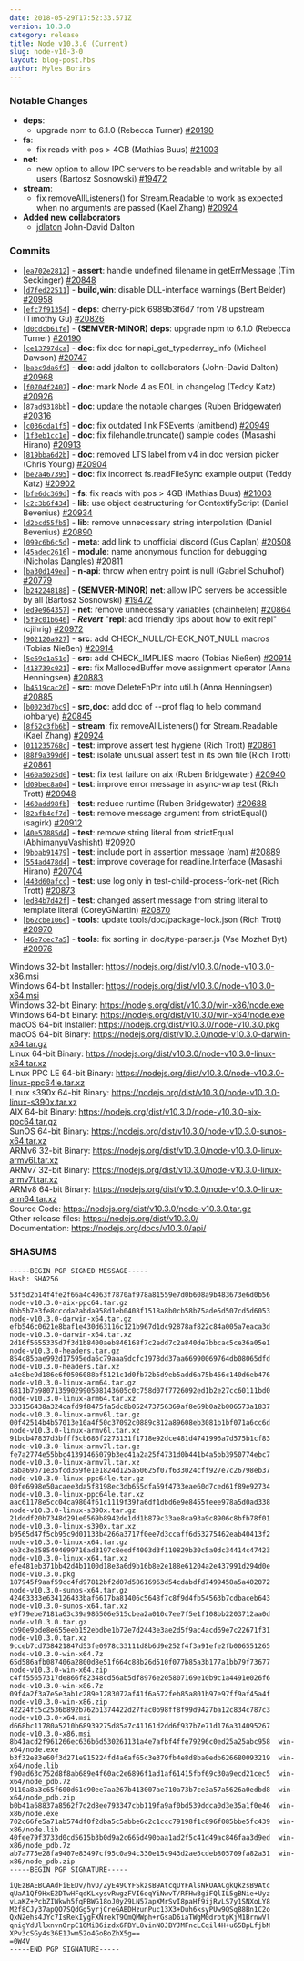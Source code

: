 ```yaml
---
date: 2018-05-29T17:52:33.571Z
version: 10.3.0
category: release
title: Node v10.3.0 (Current)
slug: node-v10-3-0
layout: blog-post.hbs
author: Myles Borins
---
```


### Notable Changes

* **deps**:
  - upgrade npm to 6.1.0 (Rebecca Turner) [#20190](https://github.com/nodejs/node/pull/20190)
* **fs**:
  - fix reads with pos \> 4GB (Mathias Buus) [#21003](https://github.com/nodejs/node/pull/21003)
* **net**:
  - new option to allow IPC servers to be readable and writable by all users (Bartosz Sosnowski) [#19472](https://github.com/nodejs/node/pull/19472)
* **stream**:
  - fix removeAllListeners() for Stream.Readable to work as expected when no arguments are passed (Kael Zhang) [#20924](https://github.com/nodejs/node/pull/20924)
* **Added new collaborators**
  - [jdlaton](https://github.com/jdalton) John-David Dalton

### Commits

* [[`ea702e2812`](https://github.com/nodejs/node/commit/ea702e2812)] - **assert**: handle undefined filename in getErrMessage (Tim Seckinger) [#20848](https://github.com/nodejs/node/pull/20848)
* [[`d7fed22511`](https://github.com/nodejs/node/commit/d7fed22511)] - **build,win**: disable DLL-interface warnings (Bert Belder) [#20958](https://github.com/nodejs/node/pull/20958)
* [[`efc7f91354`](https://github.com/nodejs/node/commit/efc7f91354)] - **deps**: cherry-pick 6989b3f6d7 from V8 upstream (Timothy Gu) [#20826](https://github.com/nodejs/node/pull/20826)
* [[`d0cdcb61fe`](https://github.com/nodejs/node/commit/d0cdcb61fe)] - **(SEMVER-MINOR)** **deps**: upgrade npm to 6.1.0 (Rebecca Turner) [#20190](https://github.com/nodejs/node/pull/20190)
* [[`ce13797dca`](https://github.com/nodejs/node/commit/ce13797dca)] - **doc**: fix doc for napi\_get\_typedarray\_info (Michael Dawson) [#20747](https://github.com/nodejs/node/pull/20747)
* [[`babc9da6f9`](https://github.com/nodejs/node/commit/babc9da6f9)] - **doc**: add jdalton to collaborators (John-David Dalton) [#20968](https://github.com/nodejs/node/pull/20968)
* [[`f0704f2407`](https://github.com/nodejs/node/commit/f0704f2407)] - **doc**: mark Node 4 as EOL in changelog (Teddy Katz) [#20926](https://github.com/nodejs/node/pull/20926)
* [[`87ad9318bb`](https://github.com/nodejs/node/commit/87ad9318bb)] - **doc**: update the notable changes (Ruben Bridgewater) [#20316](https://github.com/nodejs/node/pull/20316)
* [[`c036cda1f5`](https://github.com/nodejs/node/commit/c036cda1f5)] - **doc**: fix outdated link FSEvents (amitbend) [#20949](https://github.com/nodejs/node/pull/20949)
* [[`1f3eb1cc1e`](https://github.com/nodejs/node/commit/1f3eb1cc1e)] - **doc**: fix filehandle.truncate() sample codes (Masashi Hirano) [#20913](https://github.com/nodejs/node/pull/20913)
* [[`819bba6d2b`](https://github.com/nodejs/node/commit/819bba6d2b)] - **doc**: removed LTS label from v4 in doc version picker (Chris Young) [#20904](https://github.com/nodejs/node/pull/20904)
* [[`be2a467395`](https://github.com/nodejs/node/commit/be2a467395)] - **doc**: fix incorrect fs.readFileSync example output (Teddy Katz) [#20902](https://github.com/nodejs/node/pull/20902)
* [[`bfe6dc369d`](https://github.com/nodejs/node/commit/bfe6dc369d)] - **fs**: fix reads with pos \> 4GB (Mathias Buus) [#21003](https://github.com/nodejs/node/pull/21003)
* [[`c2c3b6f434`](https://github.com/nodejs/node/commit/c2c3b6f434)] - **lib**: use object destructuring for ContextifyScript (Daniel Bevenius) [#20934](https://github.com/nodejs/node/pull/20934)
* [[`d2bcd55fb5`](https://github.com/nodejs/node/commit/d2bcd55fb5)] - **lib**: remove unnecessary string interpolation (Daniel Bevenius) [#20890](https://github.com/nodejs/node/pull/20890)
* [[`099c6b6c5d`](https://github.com/nodejs/node/commit/099c6b6c5d)] - **meta**: add link to unofficial discord (Gus Caplan) [#20508](https://github.com/nodejs/node/pull/20508)
* [[`45adec2616`](https://github.com/nodejs/node/commit/45adec2616)] - **module**: name anonymous function for debugging (Nicholas Dangles) [#20811](https://github.com/nodejs/node/pull/20811)
* [[`ba30d149ea`](https://github.com/nodejs/node/commit/ba30d149ea)] - **n-api**: throw when entry point is null (Gabriel Schulhof) [#20779](https://github.com/nodejs/node/pull/20779)
* [[`b242248188`](https://github.com/nodejs/node/commit/b242248188)] - **(SEMVER-MINOR)** **net**: allow IPC servers be accessible by all (Bartosz Sosnowski) [#19472](https://github.com/nodejs/node/pull/19472)
* [[`ed9e964357`](https://github.com/nodejs/node/commit/ed9e964357)] - **net**: remove unnecessary variables (chainhelen) [#20864](https://github.com/nodejs/node/pull/20864)
* [[`5f9c01b646`](https://github.com/nodejs/node/commit/5f9c01b646)] - ***Revert*** "**repl**: add friendly tips about how to exit repl" (cjihrig) [#20972](https://github.com/nodejs/node/pull/20972)
* [[`902120a927`](https://github.com/nodejs/node/commit/902120a927)] - **src**: add CHECK\_NULL/CHECK\_NOT\_NULL macros (Tobias Nießen) [#20914](https://github.com/nodejs/node/pull/20914)
* [[`5e69e1a51e`](https://github.com/nodejs/node/commit/5e69e1a51e)] - **src**: add CHECK\_IMPLIES macro (Tobias Nießen) [#20914](https://github.com/nodejs/node/pull/20914)
* [[`418739c021`](https://github.com/nodejs/node/commit/418739c021)] - **src**: fix MallocedBuffer move assignment operator (Anna Henningsen) [#20883](https://github.com/nodejs/node/pull/20883)
* [[`b4519cac20`](https://github.com/nodejs/node/commit/b4519cac20)] - **src**: move DeleteFnPtr into util.h (Anna Henningsen) [#20885](https://github.com/nodejs/node/pull/20885)
* [[`b0023d7bc9`](https://github.com/nodejs/node/commit/b0023d7bc9)] - **src,doc**: add doc of --prof flag to help command (ohbarye) [#20845](https://github.com/nodejs/node/pull/20845)
* [[`8f52c3fb6b`](https://github.com/nodejs/node/commit/8f52c3fb6b)] - **stream**: fix removeAllListeners() for Stream.Readable (Kael Zhang) [#20924](https://github.com/nodejs/node/pull/20924)
* [[`011235768c`](https://github.com/nodejs/node/commit/011235768c)] - **test**: improve assert test hygiene (Rich Trott) [#20861](https://github.com/nodejs/node/pull/20861)
* [[`88f9a399d6`](https://github.com/nodejs/node/commit/88f9a399d6)] - **test**: isolate unusual assert test in its own file (Rich Trott) [#20861](https://github.com/nodejs/node/pull/20861)
* [[`460a5025d0`](https://github.com/nodejs/node/commit/460a5025d0)] - **test**: fix test failure on aix (Ruben Bridgewater) [#20940](https://github.com/nodejs/node/pull/20940)
* [[`d09bec8a04`](https://github.com/nodejs/node/commit/d09bec8a04)] - **test**: improve error message in async-wrap test (Rich Trott) [#20948](https://github.com/nodejs/node/pull/20948)
* [[`460add98fb`](https://github.com/nodejs/node/commit/460add98fb)] - **test**: reduce runtime (Ruben Bridgewater) [#20688](https://github.com/nodejs/node/pull/20688)
* [[`82afb4cf7d`](https://github.com/nodejs/node/commit/82afb4cf7d)] - **test**: remove message argument from strictEqual() (sagirk) [#20912](https://github.com/nodejs/node/pull/20912)
* [[`40e57885d4`](https://github.com/nodejs/node/commit/40e57885d4)] - **test**: remove string literal from strictEqual (AbhimanyuVashisht) [#20920](https://github.com/nodejs/node/pull/20920)
* [[`9bbab91479`](https://github.com/nodejs/node/commit/9bbab91479)] - **test**: include port in assertion message (nam) [#20889](https://github.com/nodejs/node/pull/20889)
* [[`554ad478d4`](https://github.com/nodejs/node/commit/554ad478d4)] - **test**: improve coverage for readline.Interface (Masashi Hirano) [#20704](https://github.com/nodejs/node/pull/20704)
* [[`443d60afcc`](https://github.com/nodejs/node/commit/443d60afcc)] - **test**: use log only in test-child-process-fork-net (Rich Trott) [#20873](https://github.com/nodejs/node/pull/20873)
* [[`ed84b7d42f`](https://github.com/nodejs/node/commit/ed84b7d42f)] - **test**: changed assert message from string literal to template literal (CoreyGMartin) [#20870](https://github.com/nodejs/node/pull/20870)
* [[`b62cbe106c`](https://github.com/nodejs/node/commit/b62cbe106c)] - **tools**: update tools/doc/package-lock.json (Rich Trott) [#20970](https://github.com/nodejs/node/pull/20970)
* [[`46e7cec7a5`](https://github.com/nodejs/node/commit/46e7cec7a5)] - **tools**: fix sorting in doc/type-parser.js (Vse Mozhet Byt) [#20976](https://github.com/nodejs/node/pull/20976)

Windows 32-bit Installer: https://nodejs.org/dist/v10.3.0/node-v10.3.0-x86.msi<br>
Windows 64-bit Installer: https://nodejs.org/dist/v10.3.0/node-v10.3.0-x64.msi<br>
Windows 32-bit Binary: https://nodejs.org/dist/v10.3.0/win-x86/node.exe<br>
Windows 64-bit Binary: https://nodejs.org/dist/v10.3.0/win-x64/node.exe<br>
macOS 64-bit Installer: https://nodejs.org/dist/v10.3.0/node-v10.3.0.pkg<br>
macOS 64-bit Binary: https://nodejs.org/dist/v10.3.0/node-v10.3.0-darwin-x64.tar.gz<br>
Linux 64-bit Binary: https://nodejs.org/dist/v10.3.0/node-v10.3.0-linux-x64.tar.xz<br>
Linux PPC LE 64-bit Binary: https://nodejs.org/dist/v10.3.0/node-v10.3.0-linux-ppc64le.tar.xz<br>
Linux s390x 64-bit Binary: https://nodejs.org/dist/v10.3.0/node-v10.3.0-linux-s390x.tar.xz<br>
AIX 64-bit Binary: https://nodejs.org/dist/v10.3.0/node-v10.3.0-aix-ppc64.tar.gz<br>
SunOS 64-bit Binary: https://nodejs.org/dist/v10.3.0/node-v10.3.0-sunos-x64.tar.xz<br>
ARMv6 32-bit Binary: https://nodejs.org/dist/v10.3.0/node-v10.3.0-linux-armv6l.tar.xz<br>
ARMv7 32-bit Binary: https://nodejs.org/dist/v10.3.0/node-v10.3.0-linux-armv7l.tar.xz<br>
ARMv8 64-bit Binary: https://nodejs.org/dist/v10.3.0/node-v10.3.0-linux-arm64.tar.xz<br>
Source Code: https://nodejs.org/dist/v10.3.0/node-v10.3.0.tar.gz<br>
Other release files: https://nodejs.org/dist/v10.3.0/<br>
Documentation: https://nodejs.org/docs/v10.3.0/api/

<h3 id="shasums">SHASUMS</h3>

```
-----BEGIN PGP SIGNED MESSAGE-----
Hash: SHA256

53f5d2b14f4fe2f66a4c4063f7870af978a81559e7d0b608a9b483673e6d0b56  node-v10.3.0-aix-ppc64.tar.gz
0bb5b7e3fe8cccda2abda958d1eb0408f1518a8b0cb58b75ade5d507cd5d6053  node-v10.3.0-darwin-x64.tar.gz
efb546c0621e8baf1e430d63116c121b967d1dc92878af822c84a005a7eaca3d  node-v10.3.0-darwin-x64.tar.xz
2d16f5655335d7f3d1b8400aeb846168f7c2edd7c2a840de7bbcac5ce36a05e1  node-v10.3.0-headers.tar.gz
854c85bae992d17595eda6c79aaa9dcfc1978dd37aa66990069764db08065dfd  node-v10.3.0-headers.tar.xz
a4e8be9d186e6f0506088bf5121c1d0fb72b5d9eb5add6a75b466c140d6eb476  node-v10.3.0-linux-arm64.tar.gz
6811b7b9807135902990508143605c0c758d07f7726092ed1b2e27cc60111bd0  node-v10.3.0-linux-arm64.tar.xz
333156438a324cafd9f8475fa5dc8b052473756369af8e69b0a2b006573a1837  node-v10.3.0-linux-armv6l.tar.gz
00f42514b4b57013e10a4f50c37092c0889c812a89608eb3081b1bf071a6cc6d  node-v10.3.0-linux-armv6l.tar.xz
91bcb47837d3bfff5cb686f2273131f1718e92dce481d4741996a7d575b1cf83  node-v10.3.0-linux-armv7l.tar.gz
fe7a2774e55bbc41391465079b3ec41a2a25f4731d0b441b4a5bb3950774ebc7  node-v10.3.0-linux-armv7l.tar.xz
3aba69b71e35fcd359fe1e1824d125a50625f07f633024cff927e7c26798eb37  node-v10.3.0-linux-ppc64le.tar.gz
00fe6998e50acaee3da5f8198ec3db655dfa59f4733eae60d7ced61f89e92734  node-v10.3.0-linux-ppc64le.tar.xz
aac61178e5cc04ca9804f61c1119f39fa6df1dbd6e9e8455feee978a5d0ad338  node-v10.3.0-linux-s390x.tar.gz
21dddf20b7348d291e0569b8942de1dd1b879c33ae8ca93a9c8906c8bfb78f01  node-v10.3.0-linux-s390x.tar.xz
b9565d47f5cb95c9d01133b4266a3717f0ee7d3ccaff6d53275462eab40413f2  node-v10.3.0-linux-x64.tar.gz
eb3c3e2585494699716ad3197c8eedf4003d3f110829b30c5a0dc34414c47423  node-v10.3.0-linux-x64.tar.xz
efe481eb371bb42d4b1100d18e3a6d9b16b8e2e188e61204a2e437991d294d0e  node-v10.3.0.pkg
187945f9aaf59cc4fd97812bf2d07d58616963d54cdabdfd7499458a5a402072  node-v10.3.0-sunos-x64.tar.gz
42463333e634126433baf6617ba81406c5648f7c8f9d4fb54563b7cdbaceb643  node-v10.3.0-sunos-x64.tar.xz
e9f79ebe7181a63c39a986506e515cbea2a010c7ee7f5e1f108bb2203712aa0d  node-v10.3.0.tar.gz
cb90e9bde8e655eeb152ebdbe1b72e7d2443e3ae2d5f9ac4acd69e7c22671f31  node-v10.3.0.tar.xz
9cceb7cd738421847d53fe0978c33111d8b6d9e252f4f3a91efe2fb006551265  node-v10.3.0-win-x64.7z
65d586afb087406a2800d8e51f664c88b26d510f077b85a3b177a1bb79f73677  node-v10.3.0-win-x64.zip
c4ff55657317de866f82348cd56ab5df8976e205807169e10b9c1a4491e026f6  node-v10.3.0-win-x86.7z
09f4a2f3a7e5e3ab1c289e1283072af41f6a572feb85a801b97e97ff9af45a4f  node-v10.3.0-win-x86.zip
42224fc5c2536b892b762b1374422d27fac0b98ff8f99d9427ba12c834c787c3  node-v10.3.0-x64.msi
d668bc11780a5210b68939275d85a7c41161d2dd6f937b7e71d176a314095267  node-v10.3.0-x86.msi
8b41acd2f961266ec636b6d530261131a4e7afbf4ffe79296c0ed25a25abc958  win-x64/node.exe
b3f32e83e60f3d271e915224fd4a6af65c3e379fb4e8d8ba0edb626680093219  win-x64/node.lib
f90ad63c752d8f8ab689e4f60ac2e6896f1ad1af61415fbf69c30a9ecd21cec5  win-x64/node_pdb.7z
9110a8a3c65f600d61c90ee7aa267b413007ae710a73b7ce3a57a5626a0edbd8  win-x64/node_pdb.zip
b0b41a68837a8562f7d2d8ee793347cbb119fa9af0bd539ddca0d3e35a1f0e46  win-x86/node.exe
702c66fe5a71ab574df0f2dba5c5abbe6c2c1ccc79198f1c896f085bbe5fc439  win-x86/node.lib
40fee79f3733d0cd5615b3b0d9a2c665d490baa1ad2f5c41d49ac846faa3d9ed  win-x86/node_pdb.7z
ab7a775e28fa9407e83497cf95c0a94c330e15c943d2ae5cdeb805709fa82a31  win-x86/node_pdb.zip
-----BEGIN PGP SIGNATURE-----

iQEzBAEBCAAdFiEEDv/hvO/ZyE49CYFSkzsB9AtcqUYFAlsNkOAACgkQkzsB9Atc
qUaA1Qf9HxE2DTwHFqdKLxysvRwgzFVI6oqYiNwvT/RFHw3giFQlIL5gBNie+Uyz
vLaKZ+PcbZIWkwh5fqPBWG18oJ0yZ9LN57apXMrSvI8paHf9ijRvLS7y1SNXoLY8
M2f8CJy37apQO7SQdGg5yrjCreGABDHzunPuc13X3+Duh6ksyPUw9QSq88Bn1C2o
QxN2ehs4JYc7IsRekIygFXNrekT9OmQMWph+rGsaD6iaTWgM0drotpKjM1BrnwVl
qnigYdUllxnvnOrpC1OMiB6izdx6FBYL8vinN0JBYJMFncLCqil4H+u65BpLfjbN
XPv3cSGy4s36E1Jwm52o4GoBoZhX5g==
=0W4V
-----END PGP SIGNATURE-----

```
